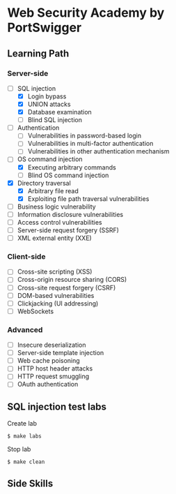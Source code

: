 # Web Security Academy by PortSwigger
## Learning Path

### Server-side
- [ ] SQL injection 
    - [x] Login bypass
    - [x] UNION attacks
    - [x] Database examination
    - [ ] Blind SQL injection 
- [ ] Authentication
    - [ ] Vulnerabilities in password-based login
    - [ ] Vulnerabilities in multi-factor authentication
    - [ ] Vulnerabilities in other authentication mechanism
- [ ] OS command injection
    - [x] Executing arbitrary commands
    - [ ] Blind OS command injection 
- [x] Directory traversal
    - [x] Arbitrary file read
    - [x] Exploiting file path traversal vulnerabilities
- [ ] Business logic vulnerability
- [ ] Information disclosure vulnerabilities
- [ ] Access control vulnerabilities
- [ ] Server-side request forgery (SSRF)
- [ ] XML external entity (XXE)

### Client-side
- [ ] Cross-site scripting (XSS)
- [ ] Cross-origin resource sharing (CORS)
- [ ] Cross-site request forgery (CSRF)
- [ ] DOM-based vulnerabilities
- [ ] Clickjacking (UI addressing)
- [ ] WebSockets

### Advanced
- [ ] Insecure deserialization
- [ ] Server-side template injection
- [ ] Web cache poisoning
- [ ] HTTP host header attacks
- [ ] HTTP request smuggling
- [ ] OAuth authentication

## SQL injection test labs

Create lab
```
$ make labs
```

Stop lab
```
$ make clean
```

## Side Skills
